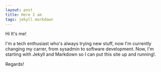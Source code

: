 ```yaml
---
layout: post
title: Here I am 
tags: jekyll markdown
---
```


Hi It's me!

I'm a tech enthusiast who's always trying new stuff, now I'm currently changing my carrer, from sysadmin 
to software development.
Now, I'm starting with Jekyll and Markdown so I can put this site up and running!.


Regards!
